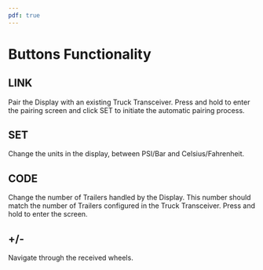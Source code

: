 ```yaml
---
pdf: true
---
```


# Buttons Functionality

## LINK

Pair the Display with an existing Truck Transceiver. Press and hold to enter the pairing screen and click SET to initiate the automatic pairing process.

## SET

Change the units in the display, between PSI/Bar and Celsius/Fahrenheit.

## CODE

Change the number of Trailers handled by the Display. This number should match the number of Trailers configured in the Truck Transceiver. Press and hold to enter the screen.

## +/-

Navigate through the received wheels.
